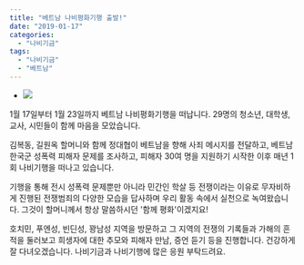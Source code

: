 ```yaml
---
title: "베트남 나비평화기행 출발!"
date: "2019-01-17"
categories: 
  - "나비기금"
tags: 
  - "나비기금"
  - "베트남"
---
```


- ![](http://womenandwar.net/kr/wp-content/uploads/2019/01/49899503_2253681447996189_6311684806337888256_o-1024x768.jpg)
    

1월 17일부터 1월 23일까지 베트남 나비평화기행을 떠납니다. 29명의 청소년, 대학생, 교사, 시민들이 함께 마음을 모았습니다.

김복동, 길원옥 할머니와 함께 정대협이 베트남을 향해 사죄 메시지를 전달하고, 베트남 한국군 성폭력 피해자 문제를 조사하고, 피해자 30여 명을 지원하기 시작한 이후 매년 1회 나비기행을 떠나고 있습니다.

기행을 통해 전시 성폭력 문제뿐만 아니라 민간인 학살 등 전쟁이라는 이유로 무자비하게 진행된 전쟁범죄의 다양한 모습을 답사하며 우리 활동 속에서 실천으로 녹여왔습니다. 그것이 할머니께서 항상 말씀하시던 '함께 평화'이겠지요!

호치민, 푸엔성, 빈딘성, 꽝남성 지역을 방문하고 그 지역의 전쟁의 기록들과 가해의 흔적을 둘러보고 희생자에 대한 추모와 피해자 만남, 증언 듣기 등을 진행합니다. 건강하게 잘 다녀오겠습니다. 나비기금과 나비기행에 많은 응원 부탁드려요.
